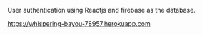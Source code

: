 
User authentication using Reactjs and firebase as the database.

https://whispering-bayou-78957.herokuapp.com
